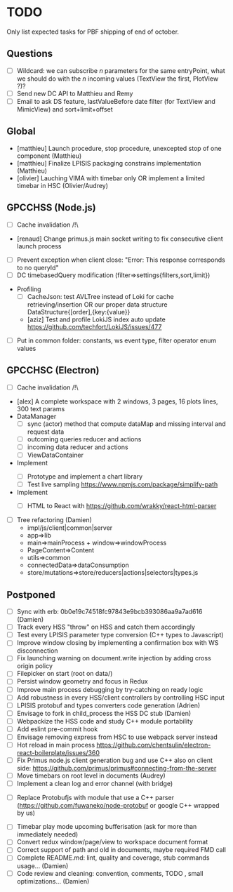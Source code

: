 # TODO

Only list expected tasks for PBF shipping of end of october.

## Questions

* [ ] Wildcard: we can subscribe *n* parameters for the same entryPoint, what we should do with the *n* incoming values (TextView the first, PlotView ?)?
* [ ] Send new DC API to Matthieu and Remy
* [ ] Email to ask DS feature, lastValueBefore date filter (for TextView and MimicView) and sort+limit+offset

## Global

* [matthieu] Launch procedure, stop procedure, unexcepted stop of one component (Matthieu)
* [matthieu] Finalize LPISIS packaging constrains implementation (Matthieu)
* [olivier] Lauching VIMA with timebar only OR implement a limited timebar in HSC (Olivier/Audrey)

## GPCCHSS (Node.js)

* [ ] Cache invalidation /!\
* [renaud] Change primus.js main socket writing to fix consecutive client launch process
* [ ] Prevent exception when client close: "Error: This response corresponds to no queryId"
* [ ] DC timebasedQuery modification (filter=>settings{filters,sort,limit})
* Profiling
  - [ ] CacheJson: test AVLTree instead of Loki for cache retrieving/insertion OR our proper data structure DataStructure{[order],{key:{value}}
  - [aziz] Test and profile LokiJS index auto update https://github.com/techfort/LokiJS/issues/477
* [ ] Put in common folder: constants, ws event type, filter operator enum values

## GPCCHSC (Electron)

* [ ] Cache invalidation /!\
* [alex] A complete workspace with 2 windows, 3 pages, 16 plots lines, 300 text params
* DataManager
  - [ ] sync (actor) method that compute dataMap and missing interval and request data
  - [ ] outcoming queries reducer and actions
  - [ ] incoming data reducer and actions
  - [ ] ViewDataContainer
* Implement <PlotView/>
  - [ ] Prototype and implement a chart library
  - [ ] Test live sampling https://www.npmjs.com/package/simplify-path
* Implement <TextView/>
  - [ ] HTML to React with https://github.com/wrakky/react-html-parser
* [ ] Tree refactoring (Damien)
  - impl/js/client|common|server
  - app=>lib
  - main=>mainProcess + window=>windowProcess
  - PageContent=>Content
  - utils=>common
  - connectedData=>dataConsumption
  - store/mutations=>store/reducers|actions|selectors|types.js

## Postponed

* [ ] Sync with erb: 0b0e19c74518fc97843e9bcb393086aa9a7ad616 (Damien)
* [ ] Track every HSS "throw" on HSS and catch them accordingly
* [ ] Test every LPISIS parameter type conversion (C++ types to Javascript)
* [ ] Improve window closing by implementing a confirmation box with WS disconnection
* [ ] Fix launching warning on document.write injection by adding cross origin policy
* [ ] Filepicker on start (root on data/)
* [ ] Persist window geometry and focus in Redux
* [ ] Improve main process debugging by try-catching on ready logic
* [ ] Add robustness in every HSS/client controllers by controlling HSC input
* [ ] LPISIS protobuf and types converters code generation (Adrien)
* [ ] Envisage to fork in child_process the HSS DC stub (Damien)
* [ ] Webpackize the HSS code and study C++ module portability
* [ ] Add eslint pre-commit hook
* [ ] Envisage removing express from HSC to use webpack server instead
* [ ] Hot reload in main process https://github.com/chentsulin/electron-react-boilerplate/issues/360
* [ ] Fix Primus node.js client generation bug and use C++ also on client side: https://github.com/primus/primus#connecting-from-the-server
* [ ] Move timebars on root level in documents (Audrey)
* [ ] Implement a clean log and error channel (with bridge)
- [ ] Replace Protobufjs with module that use a C++ parser (https://github.com/fuwaneko/node-protobuf or google C++ wrapped by us)
* [ ] Timebar play mode upcoming bufferisation (ask for more than immediately needed)
* [ ] Convert redux window/page/view to workspace document format
* [ ] Correct support of path and oId in documents, maybe required FMD call
* [ ] Complete README.md: lint, quality and coverage, stub  commands usage... (Damien)
* [ ] Code review and cleaning: convention, comments, TODO , small optimizations... (Damien)